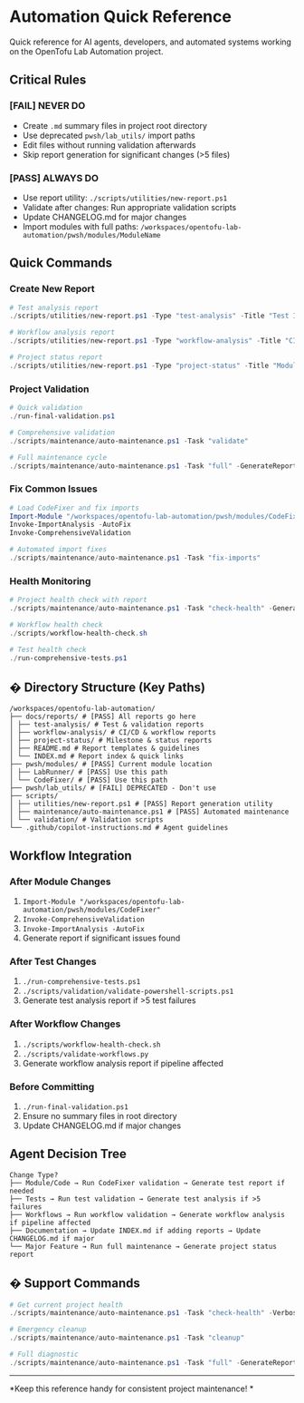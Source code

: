 # Automation Quick Reference

Quick reference for AI agents, developers, and automated systems working on the OpenTofu Lab Automation project.

## Critical Rules

### [FAIL] NEVER DO
- Create `.md` summary files in project root directory
- Use deprecated `pwsh/lab_utils/` import paths
- Edit files without running validation afterwards
- Skip report generation for significant changes (>5 files)

### [PASS] ALWAYS DO
- Use report utility: `./scripts/utilities/new-report.ps1`
- Validate after changes: Run appropriate validation scripts
- Update CHANGELOG.md for major changes
- Import modules with full paths: `/workspaces/opentofu-lab-automation/pwsh/modules/ModuleName`

## Quick Commands

### Create New Report
```powershell
# Test analysis report
./scripts/utilities/new-report.ps1 -Type "test-analysis" -Title "Test Infrastructure Updates" -Template "test"

# Workflow analysis report 
./scripts/utilities/new-report.ps1 -Type "workflow-analysis" -Title "CI Pipeline Optimization" -Template "workflow"

# Project status report
./scripts/utilities/new-report.ps1 -Type "project-status" -Title "Module Integration Complete" -Template "project"
```

### Project Validation
```powershell
# Quick validation
./run-final-validation.ps1

# Comprehensive validation
./scripts/maintenance/auto-maintenance.ps1 -Task "validate"

# Full maintenance cycle
./scripts/maintenance/auto-maintenance.ps1 -Task "full" -GenerateReport
```

### Fix Common Issues
```powershell
# Load CodeFixer and fix imports
Import-Module "/workspaces/opentofu-lab-automation/pwsh/modules/CodeFixer"
Invoke-ImportAnalysis -AutoFix
Invoke-ComprehensiveValidation

# Automated import fixes
./scripts/maintenance/auto-maintenance.ps1 -Task "fix-imports"
```

### Health Monitoring
```powershell
# Project health check with report
./scripts/maintenance/auto-maintenance.ps1 -Task "check-health" -GenerateReport

# Workflow health check
./scripts/workflow-health-check.sh

# Test health check
./run-comprehensive-tests.ps1
```

## � Directory Structure (Key Paths)

```
/workspaces/opentofu-lab-automation/
├── docs/reports/ # [PASS] All reports go here
│ ├── test-analysis/ # Test & validation reports
│ ├── workflow-analysis/ # CI/CD & workflow reports 
│ ├── project-status/ # Milestone & status reports
│ ├── README.md # Report templates & guidelines
│ └── INDEX.md # Report index & quick links
├── pwsh/modules/ # [PASS] Current module location
│ ├── LabRunner/ # [PASS] Use this path
│ └── CodeFixer/ # [PASS] Use this path
├── pwsh/lab_utils/ # [FAIL] DEPRECATED - Don't use
├── scripts/
│ ├── utilities/new-report.ps1 # [PASS] Report generation utility
│ ├── maintenance/auto-maintenance.ps1 # [PASS] Automated maintenance
│ └── validation/ # Validation scripts
└── .github/copilot-instructions.md # Agent guidelines
```

## Workflow Integration

### After Module Changes
1. `Import-Module "/workspaces/opentofu-lab-automation/pwsh/modules/CodeFixer"`
2. `Invoke-ComprehensiveValidation`
3. `Invoke-ImportAnalysis -AutoFix`
4. Generate report if significant issues found

### After Test Changes
1. `./run-comprehensive-tests.ps1`
2. `./scripts/validation/validate-powershell-scripts.ps1`
3. Generate test analysis report if >5 test failures

### After Workflow Changes
1. `./scripts/workflow-health-check.sh`
2. `./scripts/validate-workflows.py`
3. Generate workflow analysis report if pipeline affected

### Before Committing
1. `./run-final-validation.ps1`
2. Ensure no summary files in root directory
3. Update CHANGELOG.md if major changes

## Agent Decision Tree

```
Change Type?
├── Module/Code → Run CodeFixer validation → Generate test report if needed
├── Tests → Run test validation → Generate test analysis if >5 failures 
├── Workflows → Run workflow validation → Generate workflow analysis if pipeline affected
├── Documentation → Update INDEX.md if adding reports → Update CHANGELOG.md if major
└── Major Feature → Run full maintenance → Generate project status report
```

## � Support Commands

```powershell
# Get current project health
./scripts/maintenance/auto-maintenance.ps1 -Task "check-health" -Verbose

# Emergency cleanup
./scripts/maintenance/auto-maintenance.ps1 -Task "cleanup"

# Full diagnostic
./scripts/maintenance/auto-maintenance.ps1 -Task "full" -GenerateReport -Verbose
```

---

*Keep this reference handy for consistent project maintenance! *
